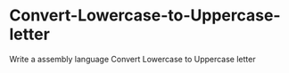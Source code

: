 # Convert-Lowercase-to-Uppercase-letter
Write a assembly language Convert Lowercase to Uppercase letter
